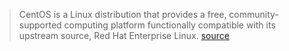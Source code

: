 > CentOS is a Linux distribution that provides a free, community-supported computing platform functionally compatible with its upstream source, Red Hat Enterprise Linux.
[source](https://en.wikipedia.org/wiki/CentOS)
